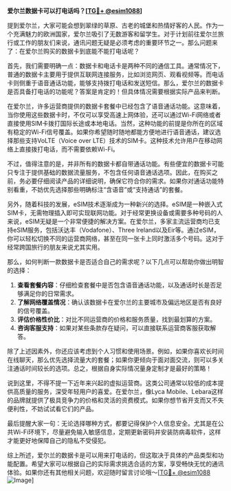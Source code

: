 **爱尔兰数据卡可以打电话吗？[[TG💪+ @esim1088](https://t.me/s/esim1088)]**

提到爱尔兰，大家可能会想到翠绿的草原、古老的城堡和热情好客的人民。作为一个充满魅力的欧洲国家，爱尔兰吸引了无数游客和留学生。对于计划前往爱尔兰旅行或工作的朋友们来说，通讯问题无疑是必须考虑的重要环节之一。那么问题来了：在爱尔兰购买的数据卡到底能不能打电话呢？

首先，我们需要明确一点：数据卡和电话卡是两种不同的通信工具。通常情况下，普通的数据卡主要用于提供互联网连接服务，比如浏览网页、观看视频等。而电话卡则侧重于语音通话功能，能够支持拨打电话和发送短信。那么，爱尔兰的数据卡是否具备打电话的功能呢？答案是肯定的！但具体情况需要根据实际产品来判断。

在爱尔兰，许多运营商提供的数据卡套餐中已经包含了语音通话功能。这意味着，当你使用这些数据卡时，不仅可以享受高速上网体验，还可以通过Wi-Fi网络或者直接使用SIM卡拨打国际长途或本地电话。当然，这种功能的前提是你所在的区域有稳定的Wi-Fi信号覆盖。如果你希望随时随地都能方便地进行语音通话，建议选择那些支持VoLTE（Voice over LTE）技术的SIM卡。这种技术允许用户在移动网络上直接拨打电话，而不需要依赖Wi-Fi。

不过，值得注意的是，并非所有的数据卡都自带通话功能。有些便宜的数据卡可能只专注于提供基础的数据流量服务，不包含任何语音通话选项。因此，在购买之前，务必要仔细阅读产品的详细说明，确保它符合你的需求。如果你对通话功能特别看重，不妨优先选择那些明确标注“含语音”或“支持通话”的套餐。

另外，随着科技的发展，eSIM技术逐渐成为一种新兴的选择。eSIM是一种嵌入式SIM卡，无需物理插入即可实现联网功能。对于经常更换设备或需要多种号码的人来说，eSIM无疑是一个非常便捷的解决方案。在爱尔兰，多家主流运营商均已支持eSIM服务，包括沃达丰（Vodafone）、Three Ireland以及Eir等。通过eSIM，你可以轻松切换不同的运营商网络，甚至在同一张卡上同时激活多个号码。这对于经常跨国旅行的朋友来说尤其实用。

那么，如何判断一款数据卡是否适合自己的需求呢？以下几点可以帮助你做出明智的选择：

1. **查看套餐内容**：仔细检查套餐中是否包含语音通话功能，以及通话时长是否足够满足你的日常需求。
2. **了解网络覆盖情况**：确认该数据卡在爱尔兰的主要城市及偏远地区是否有良好的信号覆盖。
3. **评估价格性价比**：对比不同运营商的价格和服务质量，找到最划算的方案。
4. **咨询客服支持**：如果对某些条款存在疑问，可以直接联系运营商客服获取解答。

除了上述因素外，你还应该考虑到个人习惯和使用场景。例如，如果你喜欢长时间在线聊天，那么优先选择流量大的套餐；如果你更倾向于面对面交流，则可以多关注通话时间较长的选项。总之，根据自身实际情况量身定制才是最好的策略！

说到这里，不得不提一下近年来兴起的虚拟运营商。这类公司通常以较低的成本提供高质量的服务，深受年轻用户的喜爱。在爱尔兰，像Lyca Mobile、Lebara这样的品牌就提供了极具竞争力的价格和灵活的资费模式。如果你想节省开支而又不失便利性，不妨试试看它们的产品。

最后提醒大家一句：无论选择哪种方式，都要记得保护个人信息安全。尤其是在公共Wi-Fi环境下，尽量避免输入敏感信息，定期更新密码并安装防病毒软件，这样才能更好地保障自己的隐私不受侵犯。

综上所述，爱尔兰的数据卡是可以用来打电话的，但这取决于具体的产品类型和功能配置。希望大家可以根据自己的实际需求挑选合适的方案，享受畅快无忧的通讯体验。如果你还有其他相关问题，欢迎随时留言讨论哦～[[TG💪+ @esim1088](https://t.me/s/esim1088) ![Image](https://i.postimg.cc/4NQfJmqS/Snipaste-2025-05-13-00-14-12.png)]
